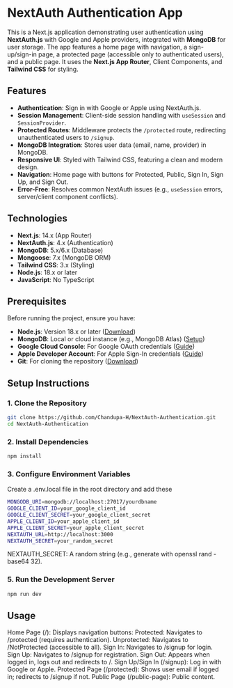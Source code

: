 # NextAuth Authentication App

This is a Next.js application demonstrating user authentication using **NextAuth.js** with Google and Apple providers, integrated with **MongoDB** for user storage. The app features a home page with navigation, a sign-up/sign-in page, a protected page (accessible only to authenticated users), and a public page. It uses the **Next.js App Router**, Client Components, and **Tailwind CSS** for styling.

## Features

- **Authentication**: Sign in with Google or Apple using NextAuth.js.
- **Session Management**: Client-side session handling with `useSession` and `SessionProvider`.
- **Protected Routes**: Middleware protects the `/protected` route, redirecting unauthenticated users to `/signup`.
- **MongoDB Integration**: Stores user data (email, name, provider) in MongoDB.
- **Responsive UI**: Styled with Tailwind CSS, featuring a clean and modern design.
- **Navigation**: Home page with buttons for Protected, Public, Sign In, Sign Up, and Sign Out.
- **Error-Free**: Resolves common NextAuth issues (e.g., `useSession` errors, server/client component conflicts).

## Technologies

- **Next.js**: 14.x (App Router)
- **NextAuth.js**: 4.x (Authentication)
- **MongoDB**: 5.x/6.x (Database)
- **Mongoose**: 7.x (MongoDB ORM)
- **Tailwind CSS**: 3.x (Styling)
- **Node.js**: 18.x or later
- **JavaScript**: No TypeScript

## Prerequisites

Before running the project, ensure you have:

- **Node.js**: Version 18.x or later ([Download](https://nodejs.org/))
- **MongoDB**: Local or cloud instance (e.g., MongoDB Atlas) ([Setup](https://www.mongodb.com/docs/manual/installation/))
- **Google Cloud Console**: For Google OAuth credentials ([Guide](https://developers.google.com/identity/protocols/oauth2))
- **Apple Developer Account**: For Apple Sign-In credentials ([Guide](https://developer.apple.com/sign-in-with-apple/))
- **Git**: For cloning the repository ([Download](https://git-scm.com/))

## Setup Instructions

### 1. Clone the Repository

```bash
git clone https://github.com/Chandupa-H/NextAuth-Authentication.git
cd NextAuth-Authentication
```

### 2. Install Dependencies

```bash
npm install
```

### 3. Configure Environment Variables

Create a .env.local file in the root directory and add these

```bash
MONGODB_URI=mongodb://localhost:27017/yourdbname
GOOGLE_CLIENT_ID=your_google_client_id
GOOGLE_CLIENT_SECRET=your_google_client_secret
APPLE_CLIENT_ID=your_apple_client_id
APPLE_CLIENT_SECRET=your_apple_client_secret
NEXTAUTH_URL=http://localhost:3000
NEXTAUTH_SECRET=your_random_secret
```

NEXTAUTH_SECRET: A random string (e.g., generate with openssl rand -base64 32).

### 5. Run the Development Server

```bash
npm run dev
```

## Usage

Home Page (/): Displays navigation buttons:
Protected: Navigates to /protected (requires authentication).
Unprotected: Navigates to /NotProtected (accessible to all).
Sign In: Navigates to /signup for login.
Sign Up: Navigates to /signup for registration.
Sign Out: Appears when logged in, logs out and redirects to /.
Sign Up/Sign In (/signup): Log in with Google or Apple.
Protected Page (/protected): Shows user email if logged in; redirects to /signup if not.
Public Page (/public-page): Public content.
